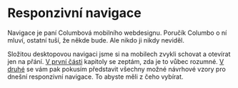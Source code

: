 # Responzivní navigace 

Navigace je paní Columbová mobilního webdesignu. Poručík Columbo o ní mluví, ostatní tuší, že někde bude. Ale nikdo ji nikdy neviděl. 

Složitou desktopovou navigaci jsme si na mobilech zvykli schovat a otevírat jen na přání. [V první části](mobilni-navigace-hamburger.md) kapitoly se zeptám, zda je to vůbec rozumné. [V druhé](responzivni-navigace.md) se vám pak pokusím představit všechny možné návrhové vzory pro dnešní responzivní navigace. To abyste měli z čeho vybírat.
